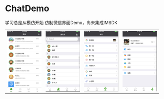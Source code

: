 # ChatDemo
学习总是从模仿开始
仿制微信界面Demo，尚未集成IMSDK
<table>
  <tr>
    <td><img src="https://github.com/zcx4u/ChatDemo/blob/master/pics/chat.png" alt="首页"  width = "200" heigth = "250"/></td>
     <td><img src="https://github.com/zcx4u/ChatDemo/blob/master/pics/contact.png" alt="通讯录"  width = "200" heigth = "250"/></td>
     <td><img src="https://github.com/zcx4u/ChatDemo/blob/master/pics/find.png" alt="发现"  width = "200" heigth = "250"/></td>
     <td><img src="https://github.com/zcx4u/ChatDemo/blob/master/pics/me.png" alt="我"  width = "200" heigth = "250"/></td>   
  </tr>
  </table>

